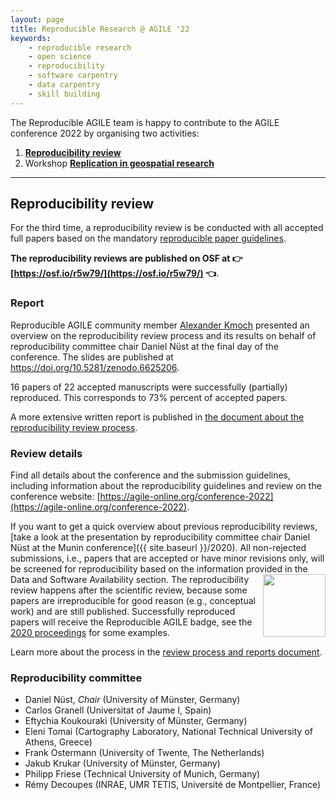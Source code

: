 ```yaml
---
layout: page
title: Reproducible Research @ AGILE '22
keywords:
    - reproducible research
    - open science
    - reproducibility
    - software carpentry
    - data carpentry
    - skill building
---
```


The Reproducible AGILE team is happy to contribute to the AGILE conference 2022 by organising two activities:

1. **[Reproducibility review](#reproducibility-review)**
1. Workshop **[Replication in geospatial research](/2022-replication-workshop)**

------

## Reproducibility review

For the third time, a reproducibility review is be conducted with all accepted full papers based on the mandatory [reproducible paper guidelines](https://doi.org/10.17605/OSF.IO/CB7Z8).

**The reproducibility reviews are published on OSF at 👉 [https://osf.io/r5w79/](https://osf.io/r5w79/) 👈**.

### Report

Reproducible AGILE  community member [Alexander Kmoch](https://orcid.org/0000-0003-4386-4450) presented an overview on the reproducibility review process and its results on behalf of reproducibility committee chair Daniel Nüst at the final day of the conference.
The slides are published at <https://doi.org/10.5281/zenodo.6625206>.

16 papers of 22 accepted manuscripts were successfully (partially) reproduced.
This corresponds to 73% percent of accepted papers.

A more extensive written report is published in [the document about the reproducibility review process](https://docs.google.com/document/d/1JHCQV7GP3YkKwp0Nii3dt3p3Y45hU56Xz2cr-xJVz34/edit#).

### Review details

Find all details about the conference and the submission guidelines, including information about the reproducibility guidelines and review on the conference website: [https://agile-online.org/conference-2022](https://agile-online.org/conference-2022).

If you want to get a quick overview about previous reproducibility reviews, [take a look at the presentation by reproducibility committee chair Daniel Nüst at the Munin conference]({{ site.baseurl }}/2020).
All non-rejected submissions, i.e., papers that are accepted or have minor revisions only, will be screened for reproducibility based on the information provided in the Data and Software Availability section.
<img style="float: right" width="100" src="{{ site.baseurl }}/public/images/badge/AGILE-reproducible-badge_square.png" />
The reproducibility review happens after the scientific review, because some papers are irreproducible for good reason (e.g., conceptual work) and are still published.
Successfully reproduced papers will receive the Reproducible AGILE badge, see the [2020 proceedings](https://agile-giss.copernicus.org/articles/1/index.html) for some examples.

Learn more about the process in the [review process and reports document](https://osf.io/7rjpe/).

### Reproducibility committee

- Daniel Nüst, _Chair_ (University of Münster, Germany)
- Carlos Granell (Universitat of Jaume I, Spain)
- Eftychia Koukouraki (University of Münster, Germany)
- Eleni Tomai (Cartography Laboratory, National Technical University of Athens, Greece)
- Frank Ostermann (University of Twente, The Netherlands)
- Jakub Krukar  (University of Münster, Germany)
- Philipp Friese (Technical University of Munich, Germany)
- Rémy Decoupes (INRAE, UMR TETIS, Université de Montpellier, France)

